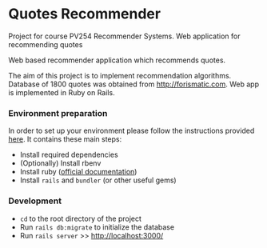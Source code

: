 # Quotes Recommender
Project for course PV254 Recommender Systems. Web application for recommending quotes

Web based recommender application which recommends quotes.


The aim of this project is to implement recommendation algorithms. Database of 1800 quotes was obtained from http://forismatic.com. 
Web app is implemented in Ruby on Rails.

### Environment preparation

In order to set up your environment please follow the instructions provided [here](https://github.com/municz/study-materials/wiki/Environment-preparation-%28cs%29). It contains these main steps:

* Install required dependencies
* (Optionally) Install rbenv
* Install ruby ([official documentation](https://www.ruby-lang.org/en/documentation/installation/))
* Install `rails` and `bundler` (or other useful gems)

### Development

* `cd` to the root directory of the project
* Run `rails db:migrate` to initialize the database
* Run `rails server` >> <http://localhost:3000/>

